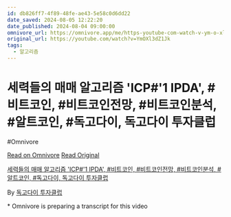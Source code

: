 ```yaml
---
id: db826ff7-4f89-48fe-ae43-5e58c0d6dd22
date_saved: 2024-08-05 12:22:20
date_published: 2024-08-04 09:00:00
omnivore_url: https://omnivore.app/me/https-youtube-com-watch-v-ym-o-xl-3-d-z-1-jk-191208f2f3e
original_url: https://youtube.com/watch?v=YmOXl3dZ1Jk
tags:
  - 알고리즘
---
```


# 세력들의 매매 알고리즘 'ICP#'1 IPDA', #비트코인, #비트코인전망, #비트코인분석, #알트코인, #독고다이, 독고다이 투자클럽
#Omnivore
 
[Read on Omnivore](https://omnivore.app/me/https-youtube-com-watch-v-ym-o-xl-3-d-z-1-jk-191208f2f3e)
[Read Original](https://youtube.com/watch?v=YmOXl3dZ1Jk)
 
[세력들의 매매 알고리즘 'ICP#'1 IPDA', #비트코인, #비트코인전망, #비트코인분석, #알트코인, #독고다이, 독고다이 투자클럽](https://youtube.com/watch?v=YmOXl3dZ1Jk)

By [독고다이 투자클럽](https://www.youtube.com/@DOGGODIE%5FInvestment)

\* Omnivore is preparing a transcript for this video